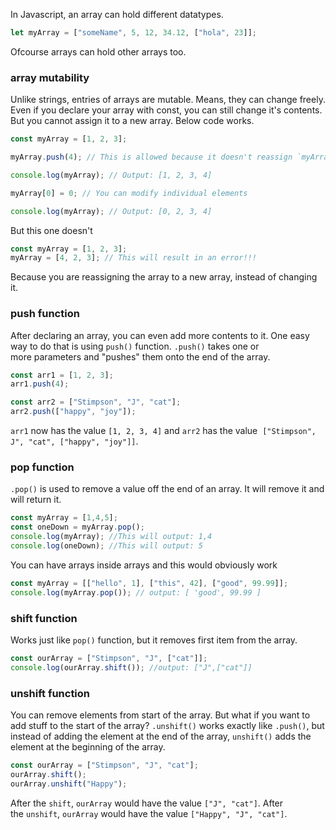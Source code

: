 In Javascript, an array can hold different datatypes. 
```js
let myArray = ["someName", 5, 12, 34.12, ["hola", 23]];
```
Ofcourse arrays can hold other arrays too. 

### array mutability
Unlike strings, entries of arrays are mutable. Means, they can change freely. 
Even if you declare your array with const, you can still change it's contents. But you cannot assign it to a new array. 
Below code works.
```js
const myArray = [1, 2, 3];

myArray.push(4); // This is allowed because it doesn't reassign `myArray`

console.log(myArray); // Output: [1, 2, 3, 4]

myArray[0] = 0; // You can modify individual elements

console.log(myArray); // Output: [0, 2, 3, 4]

```
But this one doesn't
```js
const myArray = [1, 2, 3];
myArray = [4, 2, 3]; // This will result in an error!!!
```
Because you are reassigning the array to a new array, instead of changing it. 


### push function
After declaring an array, you can even add more contents to it. One easy way to do that is using `push()` function. 
`.push()` takes one or more parameters and "pushes" them onto the end of the array.
```js
const arr1 = [1, 2, 3];
arr1.push(4);

const arr2 = ["Stimpson", "J", "cat"];
arr2.push(["happy", "joy"]);
```
`arr1` now has the value `[1, 2, 3, 4]` and `arr2` has the value 
`["Stimpson",  J", "cat", ["happy", "joy"]]`.

### pop function
`.pop()` is used to remove a value off the end of an array. It will remove it and will return it. 
```js
const myArray = [1,4,5];
const oneDown = myArray.pop();
console.log(myArray); //This will output: 1,4
console.log(oneDown); //This will output: 5
```
You can have arrays inside arrays and this would obviously work
```js
const myArray = [["hello", 1], ["this", 42], ["good", 99.99]];
console.log(myArray.pop()); // output: [ 'good', 99.99 ]
```
### shift function
Works just like `pop()` function, but it removes first item from the array.
```js
const ourArray = ["Stimpson", "J", ["cat"]];
console.log(ourArray.shift()); //output: ["J",["cat"]]
```
### unshift function
You can remove elements from start of the array. But what if you want to add stuff to the start of the array? 
`.unshift()` works exactly like `.push()`, but instead of adding the element at the end of the array, `unshift()` adds the element at the beginning of the array.
```js
const ourArray = ["Stimpson", "J", "cat"];
ourArray.shift();
ourArray.unshift("Happy");
```
After the `shift`, `ourArray` would have the value `["J", "cat"]`. After the `unshift`, `ourArray` would have the value `["Happy", "J", "cat"]`.